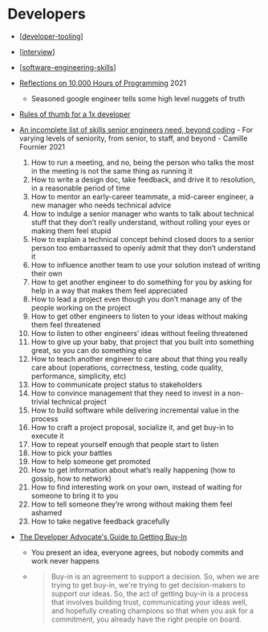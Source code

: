 Developers
==========

* [[developer-tooling]]
* [[interview]]
* [[software-engineering-skills]]

* [Reflections on 10,000 Hours of Programming](https://matt-rickard.com/reflections-on-10-000-hours-of-programming/) 2021
    * Seasoned google engineer tells some high level nuggets of truth
* [Rules of thumb for a 1x developer](https://muldoon.cloud/programming/2020/04/17/programming-rules-thumb.html)


* [An incomplete list of skills senior engineers need, beyond coding](https://skamille.medium.com/an-incomplete-list-of-skills-senior-engineers-need-beyond-coding-8ed4a521b29f) - For varying levels of seniority, from senior, to staff, and beyond - Camille Fournier 2021
    1. How to run a meeting, and no, being the person who talks the most in the meeting is not the same thing as running it
    2. How to write a design doc, take feedback, and drive it to resolution, in a reasonable period of time
    3. How to mentor an early-career teammate, a mid-career engineer, a new manager who needs technical advice
    4. How to indulge a senior manager who wants to talk about technical stuff that they don’t really understand, without rolling your eyes or making them feel stupid
    5. How to explain a technical concept behind closed doors to a senior person too embarrassed to openly admit that they don’t understand it
    6. How to influence another team to use your solution instead of writing their own
    7. How to get another engineer to do something for you by asking for help in a way that makes them feel appreciated
    8. How to lead a project even though you don’t manage any of the people working on the project
    9. How to get other engineers to listen to your ideas without making them feel threatened
    10. How to listen to other engineers’ ideas without feeling threatened
    11. How to give up your baby, that project that you built into something great, so you can do something else
    12. How to teach another engineer to care about that thing you really care about (operations, correctness, testing, code quality, performance, simplicity, etc)
    13. How to communicate project status to stakeholders
    14. How to convince management that they need to invest in a non-trivial technical project
    15. How to build software while delivering incremental value in the process
    16. How to craft a project proposal, socialize it, and get buy-in to execute it
    17. How to repeat yourself enough that people start to listen
    18. How to pick your battles
    19. How to help someone get promoted
    20. How to get information about what’s really happening (how to gossip, how to network)
    21. How to find interesting work on your own, instead of waiting for someone to bring it to you
    22. How to tell someone they’re wrong without making them feel ashamed
    23. How to take negative feedback gracefully

* [The Developer Advocate's Guide to Getting Buy-In](https://dev.to/theworstdev/the-developer-advocates-guide-to-getting-buy-in-1ba4)
    * You present an idea, everyone agrees, but nobody commits and work never happens
    * > Buy-in is an agreement to support a decision. So, when we are trying to get buy-in, we're trying to get decision-makers to support our ideas. So, the act of getting buy-in is a process that involves building trust, communicating your ideas well, and hopefully creating champions so that when you ask for a commitment, you already have the right people on board.

[//begin]: # "Autogenerated link references for markdown compatibility"
[developer-tooling]: developer-tooling.md "developer-tooling"
[interview]: interview.md "Interview Questions"
[software-engineering-skills]: software-engineering-skills.md "Software Engineer Skills"
[//end]: # "Autogenerated link references"